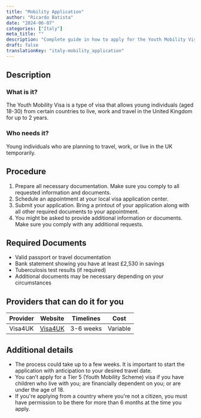 ```yaml
---
title: "Mobility Application"
author: "Ricardo Batista"
date: "2024-06-07"
categories: ["Italy"]
meta_title: ""
description: "Complete guide in how to apply for the Youth Mobility Visa"
draft: false
translationKey: "italy-mobility_application"
---
```


## Description
### What is it?
The Youth Mobility Visa is a type of visa that allows young individuals (aged 18-30) from certain countries to live, work and travel in the United Kingdom for up to 2 years.
### Who needs it?
Young individuals who are planning to travel, work, or live in the UK temporarily.

## Procedure
1. Prepare all necessary documentation. Make sure you comply to all requested information and documents.
2. Schedule an appointment at your local visa application center. 
3. Submit your application. Bring a printout of your application along with all other required documents to your appointment.
4. You might be asked to provide additional information or documents. Make sure you comply with any additional requests.

## Required Documents
- Valid passport or travel documentation
- Bank statement showing you have at least £2,530 in savings
- Tuberculosis test results (if required)
- Additional documents may be necessary depending on your circumstances

## Providers that can do it for you

| Provider |     Website     |     Timelines    |       Cost      |
| --------------- | --------------- |  :-------------: | :-------------: |
| Visa4UK |  [Visa4UK](https://www.gov.uk/apply-uk-visa)       |      3-6 weeks      |        Variable       |

## Additional details
- The process could take up to a few weeks. It is important to start the application with anticipation to your desired travel date.
- You can’t apply for a Tier 5 (Youth Mobility Scheme) visa if you have children who live with you; are financially dependent on you; or are under the age of 18.
- If you're applying from a country where you're not a citizen, you must have permission to be there for more than 6 months at the time you apply.